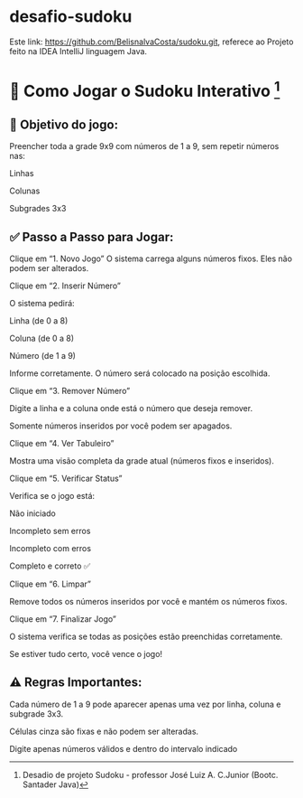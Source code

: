 # desafio-sudoku

Este link: https://github.com/BelisnalvaCosta/sudoku.git, referece ao Projeto feito na IDEA IntelliJ linguagem Java.

# 🧩 Como Jogar o Sudoku Interativo [^1]

## 🎯 Objetivo do jogo:
Preencher toda a grade 9x9 com números de 1 a 9, sem repetir números nas:

Linhas

Colunas

Subgrades 3x3

## ✅ Passo a Passo para Jogar:
Clique em “1. Novo Jogo”
O sistema carrega alguns números fixos. Eles não podem ser alterados.

Clique em “2. Inserir Número”

O sistema pedirá:

Linha (de 0 a 8)

Coluna (de 0 a 8)

Número (de 1 a 9)

Informe corretamente. O número será colocado na posição escolhida.

Clique em “3. Remover Número”

Digite a linha e a coluna onde está o número que deseja remover.

Somente números inseridos por você podem ser apagados.

Clique em “4. Ver Tabuleiro”

Mostra uma visão completa da grade atual (números fixos e inseridos).

Clique em “5. Verificar Status”

Verifica se o jogo está:

Não iniciado

Incompleto sem erros

Incompleto com erros

Completo e correto ✅

Clique em “6. Limpar”

Remove todos os números inseridos por você e mantém os números fixos.

Clique em “7. Finalizar Jogo”

O sistema verifica se todas as posições estão preenchidas corretamente.

Se estiver tudo certo, você vence o jogo!

## ⚠️ Regras Importantes:

Cada número de 1 a 9 pode aparecer apenas uma vez por linha, coluna e subgrade 3x3.

Células cinza são fixas e não podem ser alteradas.

Digite apenas números válidos e dentro do intervalo indicado

[^1]: Desadio de projeto Sudoku - professor José Luiz A. C.Junior (Bootc. Santader Java) 
